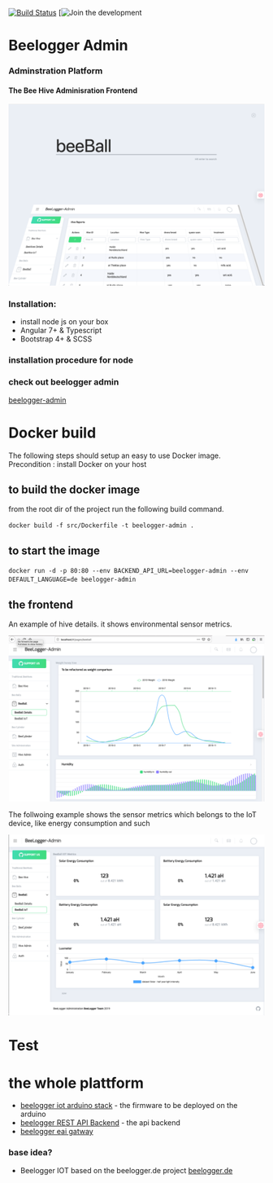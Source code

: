 [![Build Status]()]()
[![Join the development](https://github.com/beelogger-admin)


# Beelogger Admin </a>


### Adminstration Platform 

#### The Bee Hive Adminisration Frontend

![BeeBall Admin the search box](images/BeeBallSearchScreen.png)

### Installation:

- install node js on your box
- Angular 7+ & Typescript
- Bootstrap 4+ & SCSS


### installation procedure for node


### check out beelogger admin

<a target="_blank" href="http://github.com/mschlech/beelogger-admin">beelogger-admin</a>

# Docker build 
The following steps should setup an easy to use Docker image. Precondition : install Docker on your host 

## to build the docker image
from the root dir of the project run the following build command.

`docker build -f src/Dockerfile -t beelogger-admin .` 

## to start the image
`docker run -d -p 80:80 --env BACKEND_API_URL=beelogger-admin --env DEFAULT_LANGUAGE=de beelogger-admin`


## the frontend

An example of hive details. it shows environmental sensor metrics. 
 
![The Beeball Details page](images/BeeBallDetails1.png)

The follwoing example shows the sensor metrics which belongs to the IoT device, like energy consumption and such

![the IoT metrics of the external data collector](images/BeeBallIoT1.png)

# Test

# the whole plattform

- [beelogger iot arduino stack](https://github.com/mschlech/beelogger-iot-arduino) - the firmware to be deployed on the arduino
- [beelogger REST API Backend](https://github.com/mschlech/beelogger-rest-api) - the api backend 
- [beelogger eai gatway](https://github.com/mschlech/beelogger-gateway)
### base idea?
- Beelogger IOT based on the beelogger.de project [beelogger.de](http://beelogger.de)
